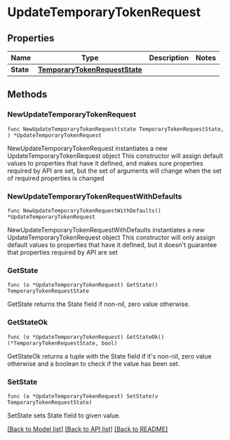 # UpdateTemporaryTokenRequest

## Properties

Name | Type | Description | Notes
------------ | ------------- | ------------- | -------------
**State** | [**TemporaryTokenRequestState**](TemporaryTokenRequestState.md) |  | 

## Methods

### NewUpdateTemporaryTokenRequest

`func NewUpdateTemporaryTokenRequest(state TemporaryTokenRequestState, ) *UpdateTemporaryTokenRequest`

NewUpdateTemporaryTokenRequest instantiates a new UpdateTemporaryTokenRequest object
This constructor will assign default values to properties that have it defined,
and makes sure properties required by API are set, but the set of arguments
will change when the set of required properties is changed

### NewUpdateTemporaryTokenRequestWithDefaults

`func NewUpdateTemporaryTokenRequestWithDefaults() *UpdateTemporaryTokenRequest`

NewUpdateTemporaryTokenRequestWithDefaults instantiates a new UpdateTemporaryTokenRequest object
This constructor will only assign default values to properties that have it defined,
but it doesn't guarantee that properties required by API are set

### GetState

`func (o *UpdateTemporaryTokenRequest) GetState() TemporaryTokenRequestState`

GetState returns the State field if non-nil, zero value otherwise.

### GetStateOk

`func (o *UpdateTemporaryTokenRequest) GetStateOk() (*TemporaryTokenRequestState, bool)`

GetStateOk returns a tuple with the State field if it's non-nil, zero value otherwise
and a boolean to check if the value has been set.

### SetState

`func (o *UpdateTemporaryTokenRequest) SetState(v TemporaryTokenRequestState)`

SetState sets State field to given value.



[[Back to Model list]](../README.md#documentation-for-models) [[Back to API list]](../README.md#documentation-for-api-endpoints) [[Back to README]](../README.md)


